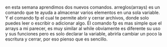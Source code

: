 en esta semana aprendimos dos nuevos comandos.
arreglos(arrays) es un comando que te ayuda a almacenar varios elementos en una sola variable.
Y el comando fp el cual te permite abrir y cerrar archivos, donde solo puedes leer o escribir o adicionar algo. El comando fp es mas simple que el arrays a mi parecer, es muy similar al while obviamente es diferente su uso y sus funciones pero es solo declarar la variable, abrirla cambiar un poco la escritura y cerrar, por eso pienso que es sencillo.

